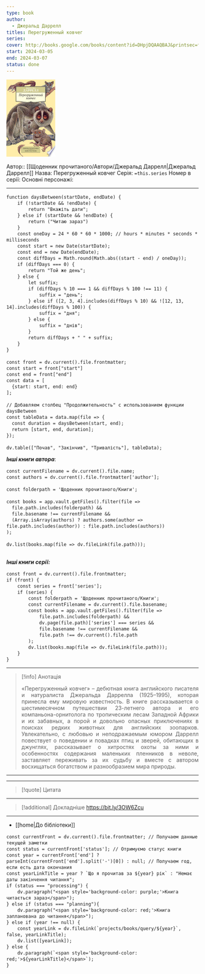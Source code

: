 ```yaml
---
type: book
author:
  - Джеральд Даррелл
titles: Перегруженный ковчег
series:
cover: http://books.google.com/books/content?id=DHpjDQAAQBAJ&printsec=frontcover&img=1&zoom=1&edge=curl&source=gbs_api
start: 2024-03-05
end: 2024-03-07
status: done
---
```

![cover|150](media/cover!150-394.jpg)

Автор:: [[Щоденник прочитаного/Автори/Джеральд Даррелл|Джеральд Даррелл]]
Назва: Перегруженный ковчег
Серія:  `=this.series`
Номер в серії:
Основні персонажі:

---
```dataviewjs
function daysBetween(startDate, endDate) {
	if (!startDate && !endDate) { 
		return "Вкажіть дати"; 
	} else if (startDate && !endDate) {
		return ("Читаю зараз")
	}
	const oneDay = 24 * 60 * 60 * 1000; // hours * minutes * seconds * milliseconds
	const start = new Date(startDate);
	const end = new Date(endDate);
	const diffDays = Math.round(Math.abs((start - end) / oneDay));
	if (diffDays === 0) {
		return "Той же день";   
	} else {
		let suffix;     
	    if (diffDays % 10 === 1 && diffDays % 100 !== 11) {
		    suffix = "день";     
	    } else if ([2, 3, 4].includes(diffDays % 10) && ![12, 13, 14].includes(diffDays % 100)) {
			suffix = "дня";     
		} else {       
			suffix = "днів";     
		}          
		return diffDays + " " + suffix;   
	} 
}  

const front = dv.current().file.frontmatter;
const start = front["start"]
const end = front["end"]
const data = [
  {start: start, end: end}
];

// Добавляем столбец "Продолжительность" с использованием функции daysBetween
const tableData = data.map(file => {
  const duration = daysBetween(start, end);
  return [start, end, duration];
});

dv.table(["Почав", "Закінчив", "Тривалість"], tableData);
```

***Інші книги автора***:
```dataviewjs
const currentFilename = dv.current().file.name;
const authors = dv.current().file.frontmatter['author'];

const folderpath = 'Щоденник прочитаного/Книги';

const books = app.vault.getFiles().filter(file =>
  file.path.includes(folderpath) &&
  file.basename !== currentFilename &&
  (Array.isArray(authors) ? authors.some(author => file.path.includes(author)) : file.path.includes(authors))
);

dv.list(books.map(file => dv.fileLink(file.path)));


```
***Інші книги серії:***
```dataviewjs
const front = dv.current().file.frontmatter;
if (front) {
	const series = front['series'];
	if (series) {
		const folderpath = 'Щоденник прочитаного/Книги';
		const currentFilename = dv.current().file.basename;
		const books = app.vault.getFiles().filter(file =>  
			file.path.includes(folderpath) && 
			dv.page(file.path)['series'] === series && 
			file.basename !== currentFilename &&
			file.path !== dv.current().file.path 
		);
		dv.list(books.map(file => dv.fileLink(file.path)));
	}
}

```

---
>[!info] Анотація
><p align="justify">«Перегруженный ковчег» – дебютная книга английского писателя и натуралиста Джеральда Даррелла (1925–1995), которая принесла ему мировую известность. В книге рассказывается о шестимесячном путешествии 23-летнего автора и его компаньона-орнитолога по тропическим лесам Западной Африки и их забавных, а порой и довольно опасных приключениях в поисках редких животных для английских зоопарков. Увлекательно, с любовью и неподражаемым юмором Даррелл повествует о поведении и повадках птиц и зверей, обитающих в джунглях, рассказывает о хитростях охоты за ними и особенностях содержания маленьких пленников в неволе, заставляет переживать за их судьбу и вместе с автором восхищаться богатством и разнообразием мира природы.</p>
___

****
>[!quote] Цитата

****
>[!additional] Докладніше
>https://bit.ly/3OW6Zcu

****

- [[home|До бібліотеки]]

```dataviewjs
const currentFront = dv.current().file.frontmatter; // Получаем данные текущей заметки
const status = currentFront['status']; // Отримуємо статус книги
const year = currentFront['end'] ? parseInt(currentFront['end'].split('-')[0]) : null; // Получаем год, если есть дата окончания
const yearLinkTitle = year ? `Що я прочитав за ${year} рік` : "Немає даты закінчення читання";
if (status === "processing") {
	dv.paragraph("<span style='background-color: purple;'>Книга читається зараз</span>");
} else if (status === "planning"){
	dv.paragraph("<span style='background-color: red;'>Книга запланована до читання</span>");
} else if (year !== null) {
	const yearLink = dv.fileLink(`projects/books/query/${year}`, false, yearLinkTitle);
	dv.list([yearLink]);
} else {
	dv.paragraph(`<span style='background-color: red;'>${yearLinkTitle}</span>`);
}
```